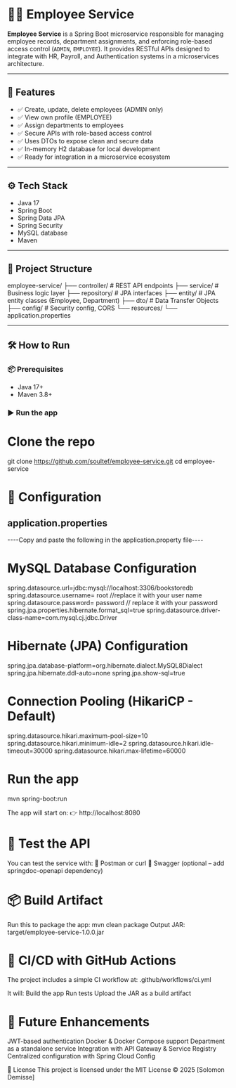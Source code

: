 # 🧑‍💼 Employee Service

**Employee Service** is a Spring Boot microservice responsible for managing employee records, department assignments, and enforcing role-based access control (`ADMIN`, `EMPLOYEE`). It provides RESTful APIs designed to integrate with HR, Payroll, and Authentication systems in a microservices architecture.

---

## 🚀 Features

- ✅ Create, update, delete employees (ADMIN only)
- ✅ View own profile (EMPLOYEE)
- ✅ Assign departments to employees
- ✅ Secure APIs with role-based access control
- ✅ Uses DTOs to expose clean and secure data
- ✅ In-memory H2 database for local development
- ✅ Ready for integration in a microservice ecosystem

---

## ⚙️ Tech Stack

- Java 17
- Spring Boot
- Spring Data JPA
- Spring Security
- MySQL database
- Maven

---

## 📁 Project Structure
employee-service/
├── controller/ # REST API endpoints
├── service/ # Business logic layer
├── repository/ # JPA interfaces
├── entity/ # JPA entity classes (Employee, Department)
├── dto/ # Data Transfer Objects
├── config/ # Security config, CORS
└── resources/
└── application.properties

---
## 🛠️ How to Run

### 📦 Prerequisites

- Java 17+
- Maven 3.8+

### ▶️ Run the app

# Clone the repo
git clone https://github.com/soultef/employee-service.git
cd employee-service

# 🧰 Configuration

## application.properties
----Copy and paste the following in the application.property file----
# MySQL Database Configuration
spring.datasource.url=jdbc:mysql://localhost:3306/bookstoredb
spring.datasource.username= root //replace it with your user name
spring.datasource.password= password // replace it with your password
spring.jpa.properties.hibernate.format_sql=true
spring.datasource.driver-class-name=com.mysql.cj.jdbc.Driver

# Hibernate (JPA) Configuration
spring.jpa.database-platform=org.hibernate.dialect.MySQL8Dialect
spring.jpa.hibernate.ddl-auto=none
spring.jpa.show-sql=true

# Connection Pooling (HikariCP - Default)
spring.datasource.hikari.maximum-pool-size=10
spring.datasource.hikari.minimum-idle=2
spring.datasource.hikari.idle-timeout=30000
spring.datasource.hikari.max-lifetime=60000

# Run the app
mvn spring-boot:run

The app will start on:
👉 http://localhost:8080

# 🧪 Test the API
You can test the service with:
🧪 Postman or curl
🧪 Swagger (optional – add springdoc-openapi dependency)

# 📦 Build Artifact
Run this to package the app:
mvn clean package
Output JAR: target/employee-service-1.0.0.jar

# 🔄 CI/CD with GitHub Actions
The project includes a simple CI workflow at:
.github/workflows/ci.yml

It will:
 Build the app
 Run tests
 Upload the JAR as a build artifact

# 🧭 Future Enhancements
 JWT-based authentication
 Docker & Docker Compose support
 Department as a standalone service
 Integration with API Gateway & Service Registry
 Centralized configuration with Spring Cloud Config

📄 License
This project is licensed under the MIT License © 2025 [Solomon Demisse]


